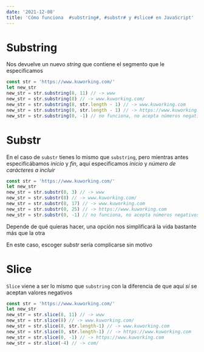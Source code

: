 ```yaml
---
date: '2021-12-08'
title: 'Cómo funciona  #substring#, #substr# y #slice# en JavaScript'
---
```


# Substring

Nos devuelve un nuevo _string_ que contiene el segmento que le especificamos

<!-- prettier-ignore -->
```js
const str = 'https://www.kuworking.com/'
let new_str
new_str = str.substring(8, 11) // -> www
new_str = str.substring(8) // -> www.kuworking.com/
new_str = str.substring(8, str.length - 1) // -> www.kuworking.com
new_str = str.substring(0, str.length - 1) // -> https://www.kuworking.com
new_str = str.substring(0, -1) // no funciona, no acepta números negativos
```

# Substr

En el caso de `substr` tienes lo mismo que `substring`, pero mientras antes especificábamos _inicio_ y _fin_, aquí especificamos _inicio_ y _número de carácteres a incluir_

<!-- prettier-ignore -->
```js
const str = 'https://www.kuworking.com/'
let new_str
new_str = str.substr(8, 3) // -> www
new_str = str.substr(8) // -> www.kuworking.com/
new_str = str.substr(8, 17) // -> www.kuworking.com
new_str = str.substr(0, 25) // -> https://www.kuworking.com
new_str = str.substr(0, -1) // no funciona, no acepta números negativos
```

Depende de qué quieras hacer, una opción nos simplificará la vida bastante más que la otra

En este caso, escoger _substr_ sería complicarse sin motivo

# Slice

`Slice` viene a ser lo mismo que `substring` con la diferencia de que aquí _sí_ se aceptan valores negativos

<!-- prettier-ignore -->
```js
const str = 'https://www.kuworking.com/'
let new_str
new_str = str.slice(8, 11) // -> www
new_str = str.slice(8) // -> www.kuworking.com/
new_str = str.slice(8, str.length-1) // -> www.kuworking.com
new_str = str.slice(0, str.length-1) // -> https://www.kuworking.com
new_str = str.slice(0, -1) // -> https://www.kuworking.com
new_str = str.slice(-4) // -> com/
```

